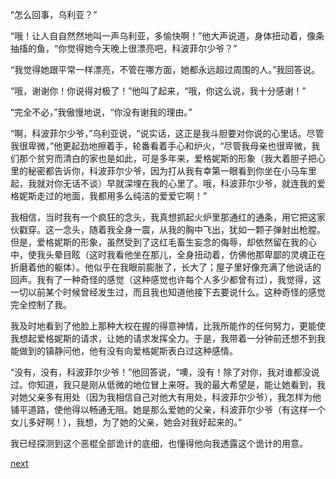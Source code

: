 
“怎么回事，乌利亚？”

“哦！让人自自然然地叫一声乌利亚，多愉快啊！”他大声说道，身体扭动着，像条抽搐的鱼，“你觉得她今天晚上很漂亮吧，科波菲尔少爷？”

“我觉得她跟平常一样漂亮，不管在哪方面，她都永远超过周围的人。”我回答说。

“哦，谢谢你！你说得对极了！”他叫了起来，“哦，你这么说，我十分感谢！”

“完全不必，”我傲慢地说，“你没有谢我的理由。”

“啊，科波菲尔少爷，”乌利亚说，“说实话，这正是我斗胆要对你说的心里话。尽管我很卑微，”他更起劲地擦着手，轮番看着手心和炉火，“尽管我母亲也很卑微，我们那个贫穷而清白的家也是如此，可是多年来，爱格妮斯的形象（我大着胆子把心里的秘密都告诉你，科波菲尔少爷，因为打从我有幸第一眼看到你坐在小马车里起，我就对你无话不谈）早就深埋在我的心里了。哦，科波菲尔少爷，就连我的爱格妮斯走过的地面，我都用多么纯洁的爱爱它啊！”

我相信，当时我有一个疯狂的念头，我真想抓起火炉里那通红的通条，用它把这家伙戳穿。这一念头，随着我全身一震，从我的胸中飞出，犹如一颗子弹射出枪膛。但是，爱格妮斯的形象，虽然受到了这红毛畜生妄念的侮辱，却依然留在我的心中，使我头晕目眩（这时我看他坐在那儿，全身扭动着，仿佛他那卑鄙的灵魂正在折磨着他的躯体）。他似乎在我眼前膨胀了，长大了；屋子里好像充满了他说话的回声。我有了一种奇怪的感觉（这种感觉也许每个人多少都曾有过），我觉得，这一切以前某个时候曾经发生过，而且我也知道他接下去要说什么。这种奇怪的感觉完全控制了我。

我及时地看到了他脸上那种大权在握的得意神情，比我所能作的任何努力，更能使我想起爱格妮斯的请求，让她的请求发挥全力。于是，我带着一分钟前还想不到我能做到的镇静问他，他有没有向爱格妮斯表白过这种感情。

“没有，没有，科波菲尔少爷！”他回答说，“噢，没有！除了对你，我对谁都没说过。你知道，我只是刚从低微的地位冒上来呀。我的最大希望是，能让她看到，我对她父亲多有用处（因为我相信自己对他大有用处，科波菲尔少爷），我怎样为他铺平道路，使他得以畅通无阻。她是那么爱她的父亲，科波菲尔少爷（有这样一个女儿多好啊！），我想，为了她的父亲，她会对我好起来的。”

我已经探测到这个恶棍全部诡计的底细，也懂得他向我透露这个诡计的用意。

[next](page343.md)